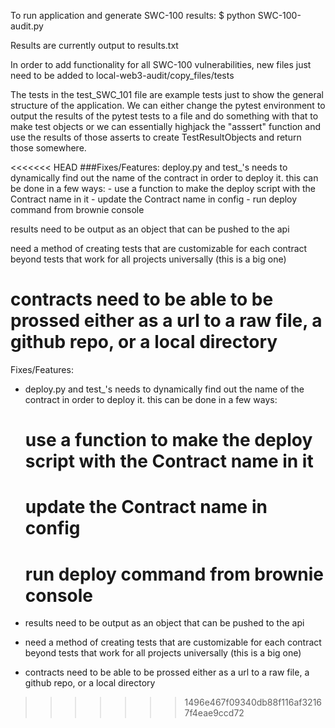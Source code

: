 To run application and generate SWC-100 results:
   $ python SWC-100-audit.py


Results are currently output to results.txt


In order to add functionality for all SWC-100 vulnerabilities, new files just need to be added to local-web3-audit/copy_files/tests


The tests in the test_SWC_101 file are example tests just to show the general structure of the application. We can either change the pytest environment to output the results of the pytest tests to a file and do something with that to make test objects or we can essentially highjack the "asssert" function and use the results of those asserts to create TestResultObjects and return those somewhere.


<<<<<<< HEAD
###Fixes/Features:
   deploy.py and test_'s needs to dynamically find out the name of the contract in order to deploy it.
   this can be done in a few ways:
      - use a function to make the deploy script with the Contract name in it
      - update the Contract name in config
      - run deploy command from brownie console

   results need to be output as an object that can be pushed to the api

   need a method of creating tests that are customizable for each contract
   beyond tests that work for all projects universally (this is a big one)

   contracts need to be able to be prossed either as a url to a raw file, a github repo, or a local directory
=======
Fixes/Features:
   - deploy.py and test_'s needs to dynamically find out the name of the contract in order to deploy it.
   this can be done in a few ways:
      # use a function to make the deploy script with the Contract name in it
      # update the Contract name in config
      # run deploy command from brownie console

   - results need to be output as an object that can be pushed to the api

   - need a method of creating tests that are customizable for each contract
   beyond tests that work for all projects universally (this is a big one)

   - contracts need to be able to be prossed either as a url to a raw file, a github repo, or a local directory

>>>>>>> 1496e467f09340db88f116af32167f4eae9ccd72
